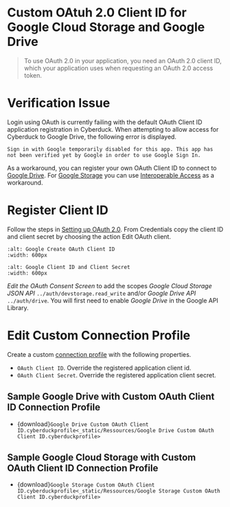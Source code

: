 Custom OAtuh 2.0 Client ID for Google Cloud Storage and Google Drive
===

> To use OAuth 2.0 in your application, you need an OAuth 2.0 client ID, which your application uses when requesting an OAuth 2.0 access token.

# Verification Issue

Login using OAuth is currently failing with the default OAuth Client ID application registration in Cyberduck. When attempting to allow access for Cyberduck to Google Drive, the following error is displayed.

```{error}
Sign in with Google temporarily disabled for this app. This app has not been verified yet by Google in order to use Google Sign In.
```

As a workaround, you can register your own OAuth Client ID to connect to [Google Drive](Google_Drive.md). For [Google Storage](Google_Cloud_Storage.md) you can use [Interoperable Access](Google_Cloud_Storage.md#interoperable-access) as a workaround.

# Register Client ID

Follow the steps in [Setting up OAuth 2.0](https://support.google.com/googleapi/answer/6158849?hl=en). From Credentials copy the client ID and client secret by choosing the action Edit OAuth client.

```{image} _images/Google_Create_OAuth_Client_ID.png
:alt: Google Create OAuth Client ID
:width: 600px
```
```{image} _images/Google_Client_ID_and_client_secret.png
:alt: Google Client ID and Client Secret
:width: 600px
```

*Edit the OAuth Consent Screen* to add the scopes *Google Cloud Storage JSON API* `../auth/devstorage.read_write` and/or *Google Drive API* `../auth/drive`. You will first need to enable *Google Drive* in the Google API Library.

# Edit Custom Connection Profile

Create a custom [connection profile](../Cyberduck/Profiles.md) with the following properties.

- `OAuth Client ID`. Override the registered application client id.
- `OAuth Client Secret`. Override the registered application client secret.

## Sample Google Drive with Custom OAuth Client ID Connection Profile

- {download}`Google Drive Custom OAuth Client ID.cyberduckprofile<_static/Ressources/Google Drive Custom OAuth Client ID.cyberduckprofile>`

## Sample Google Cloud Storage with Custom OAuth Client ID Connection Profile

- {download}`Google Storage Custom OAuth Client ID.cyberduckprofile<_static/Ressources/Google Storage Custom OAuth Client ID.cyberduckprofile>`